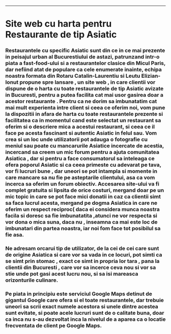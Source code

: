 ----------------------------------------------------------
# Site web cu harta pentru Restaurante de tip Asiatic

### Restaurantele cu specific Asiatic sunt din ce in ce mai prezente in peisajul urban al Bucurestiului de astazi, patrunzand intr-o piata a fast-food-ului si a restaurantelor clasice din Micul Paris, dar nefiind atat de populare ca cele enumerate inainte, echipa noastra formata din Rotaru Catalin-Laurentiu  si Leutu Elizian-Ionut propune spre lansare , un site web , in care clientii vor dispune de o harta  cu toate restaurantele de tip Asiatic avizate in Bucuresti, pentru a putea facilita cat mai usor gasirea doar a acestor restaurante . Pentru ca ne dorim sa imbunatatim cat mai mult experienta  intre client si ceea ce oferim noi, vom pune la dispozitii in afara de harta cu toate restaurantele prezente si facilitatea ca in momentul cand este selectat un restaurant sa oferim si o descriere mica a acestui restaurant, si ceea ce il face pe acesta fascinant si autentic Asiatic in felul sau. Vom crea si un loc unde utilizatorii pot adauga o fotografie cu meniul sau poate cu  mancarurile Asiatice incercate de acestia, incercand sa creem un mic forum pentru a ajuta comunitatea Asiatica , dar si pentru a face consumatorul sa inteleaga ce ofera poporul Asiatic si ca ceea primeste cu adevarat pe tava, vor fi lucruri bune , dar uneori se pot intampla si momente in care mancare sa nu fie pe asteptarile clientului, asa ca vom incerca sa oferim un forum obiectiv. Accesarea site-ului va fi complet gratuita si lipsita de orice costuri, mergand doar pe un mic topic in care se pot face mici donatii in caz ca clientii simt sa faca lucrul acesta, mergand pe dogma Asiatica in care ne oferim un respect reciproc( daca ei considera munca noastra facila si doresc sa fie imbunatatita ,atunci ne vor respecta si vor dona o mica suna, daca nu , inseamna ca mai este loc de imbunatari din partea noastra, iar noi fom face tot posibilul sa fie asa.
### Ne adresam orcarui tip de utilizator, de la cei de cei care sunt de origine Asiatica si care vor sa vada in ce locuri, pot simti ca se simt prin stomac , exact ce simt in propria lor tara , pana la clientii din Bucuresti , care vor sa incerce ceva nou si vor sa stie unde pot gasi acest lucru nou,  si sa isi mareasca orizonturile culinare.	
### Pe piata in principiu este serviciul Google Maps detinut de gigantul Google care ofera si el toate restaurantele, dar trebuie uneori sa scrii exact numele acestora si unele dintre acestea sunt evitate, si poate acele lucruri sunt de o calitate buna, doar ca inca nu s-au dezvoltat inca la nivelul de a aparea ca o locatie frecventata de client pe Google Maps.
